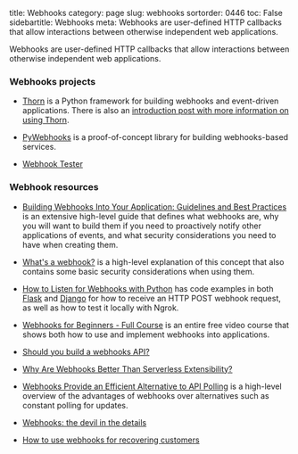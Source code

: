 title: Webhooks
category: page
slug: webhooks
sortorder: 0446
toc: False
sidebartitle: Webhooks
meta: Webhooks are user-defined HTTP callbacks that allow interactions between otherwise independent web applications.


Webhooks are user-defined HTTP callbacks that allow interactions between 
otherwise independent web applications.


### Webhooks projects
* [Thorn](https://thorn.readthedocs.io/en/stable/) is a Python framework for
  building webhooks and event-driven applications. There is also an 
  [introduction post with more information on using Thorn](https://robinhood.engineering/thorn-easy-webhooks-for-python-82a78e170bdb).

* [PyWebhooks](http://pywebhooks.io/) is a proof-of-concept library for
  building webhooks-based services.

* [Webhook Tester](https://webhook.site)


### Webhook resources
* [Building Webhooks Into Your Application: Guidelines and Best Practices](https://workos.com/blog/building-webhooks-into-your-application-guidelines-and-best-practices)
  is an extensive high-level guide that defines what webhooks are, why you
  will want to build them if you need to proactively notify other applications
  of events, and what security considerations you need to have when
  creating them.

* [What's a webhook?](https://sendgrid.com/blog/whats-webhook/) is a high-level
  explanation of this concept that also contains some basic security 
  considerations when using them.

* [How to Listen for Webhooks with Python](https://blog.bearer.sh/consume-webhooks-with-python/)
  has code examples in both [Flask](/flask.html) and [Django](/django.html)
  for how to receive an HTTP POST webhook request, as well as how to test
  it locally with Ngrok.

* [Webhooks for Beginners - Full Course](https://www.youtube.com/watch?v=41NOoEz3Tzc)
  is an entire free video course that shows both how to use and implement
  webhooks into applications.

* [Should you build a webhooks API?](https://brandur.org/webhooks)

* [Why Are Webhooks Better Than Serverless Extensibility?](https://developer.okta.com/blog/2017/10/11/why-are-webhooks-better-than-serverless-extensibility)

* [Webhooks Provide an Efficient Alternative to API Polling](https://thenewstack.io/wonderful-world-webhooks/)
  is a high-level overview of the advantages of webhooks over
  alternatives such as constant polling for updates.

* [Webhooks: the devil in the details](https://techblog.commercetools.com/webhooks-the-devil-in-the-details-ca7f7982c24f)

* [How to use webhooks for recovering customers](https://blog.recurly.com/how-to-use-webhooks-to-recover-customers)
